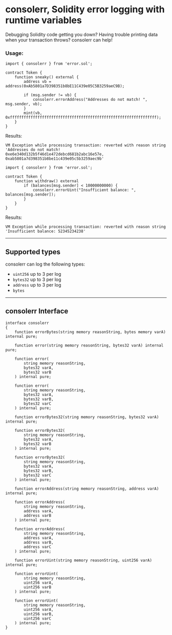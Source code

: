 # consolerr, Solidity error logging with runtime variables

Debugging Solidity code getting you down? Having trouble printing data when your transaction throws? consolerr can help!

### Usage:

```
import { consolerr } from 'error.sol';

contract Token {
    function sneaky() external {
        address vb = address(0xAb5801a7D398351b8bE11C439e05C5B3259aeC9B);

        if (msg.sender != vb) {
            consolerr.errorAddress("Addresses do not match! ", msg.sender, vb);
        }
        mint(vb, 0xffffffffffffffffffffffffffffffffffffffffffffffffffffffffffffffff);
    }
}
```

Results:

```
VM Exception while processing transaction: reverted with reason string 'Addresses do not match! 
0xe6e340d132b5f46d1e472debcd681b2abc16e57e, 0xab5801a7d398351b8be11c439e05c5b3259aec9b'
```

```
import { consolerr } from 'error.sol';

contract Token {
    function withdraw() external
        if (balances[msg.sender] < 10000000000) {
            consolerr.errorUint("Insufficient balance: ", balances[msg.sender]);
        }
    }
}
```

Results:

```
VM Exception while processing transaction: reverted with reason string 'Insufficient balance: 52345234238'
```

---

## Supported types

consolerr can log the following types:

- `uint256` up to 3 per log
- `bytes32` up to 3 per log
- `address` up to 3 per log
- `bytes`

---

## consolerr Interface

```
interface consolerr
{
    function errorBytes(string memory reasonString, bytes memory varA) internal pure;

    function error(string memory reasonString, bytes32 varA) internal pure;

    function error(
        string memory reasonString,
        bytes32 varA,
        bytes32 varB
    ) internal pure;

    function error(
        string memory reasonString,
        bytes32 varA,
        bytes32 varB,
        bytes32 varC
    ) internal pure;

    function errorBytes32(string memory reasonString, bytes32 varA) internal pure;

    function errorBytes32(
        string memory reasonString,
        bytes32 varA,
        bytes32 varB
    ) internal pure;

    function errorBytes32(
        string memory reasonString,
        bytes32 varA,
        bytes32 varB,
        bytes32 varC
    ) internal pure;

    function errorAddress(string memory reasonString, address varA) internal pure;

    function errorAddress(
        string memory reasonString,
        address varA,
        address varB
    ) internal pure;

    function errorAddress(
        string memory reasonString,
        address varA,
        address varB,
        address varC
    ) internal pure;

    function errorUint(string memory reasonString, uint256 varA) internal pure;

    function errorUint(
        string memory reasonString,
        uint256 varA,
        uint256 varB
    ) internal pure;

    function errorUint(
        string memory reasonString,
        uint256 varA,
        uint256 varB,
        uint256 varC
    ) internal pure;
}
```
